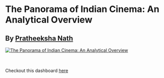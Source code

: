 # The Panorama of Indian Cinema: An Analytical Overview 
## By [Pratheeksha Nath](https://public.tableau.com/app/profile/pratheeksha.nath.narikkadan/vizzes)

<div class='tableauPlaceholder' id='viz1701483037966' style='position: relative'><noscript><a href='#'><img alt='The Panorama of Indian Cinema: An Analytical Overview ' src='https:&#47;&#47;public.tableau.com&#47;static&#47;images&#47;Th&#47;ThePanoramaofIndianCinemaAnAnalyticalOverview&#47;ThePanoramaofIndianCinemaAnAnalyticalOverview&#47;1_rss.png' style='border: none' /></a></noscript><object class='tableauViz'  style='display:none;'><param name='host_url' value='https%3A%2F%2Fpublic.tableau.com%2F' /> <param name='embed_code_version' value='3' /> <param name='site_root' value='' /><param name='name' value='ThePanoramaofIndianCinemaAnAnalyticalOverview&#47;ThePanoramaofIndianCinemaAnAnalyticalOverview' /><param name='tabs' value='no' /><param name='toolbar' value='yes' /><param name='static_image' value='https:&#47;&#47;public.tableau.com&#47;static&#47;images&#47;Th&#47;ThePanoramaofIndianCinemaAnAnalyticalOverview&#47;ThePanoramaofIndianCinemaAnAnalyticalOverview&#47;1.png' /> <param name='animate_transition' value='yes' /><param name='display_static_image' value='yes' /><param name='display_spinner' value='yes' /><param name='display_overlay' value='yes' /><param name='display_count' value='yes' /><param name='language' value='en-US' /></object></div>

<br>
<br>


Checkout this dashboard [here](https://public.tableau.com/views/ThePanoramaofIndianCinemaAnAnalyticalOverview/ThePanoramaofIndianCinemaAnAnalyticalOverview?:language=en-US&:display_count=n&:origin=viz_share_link)
